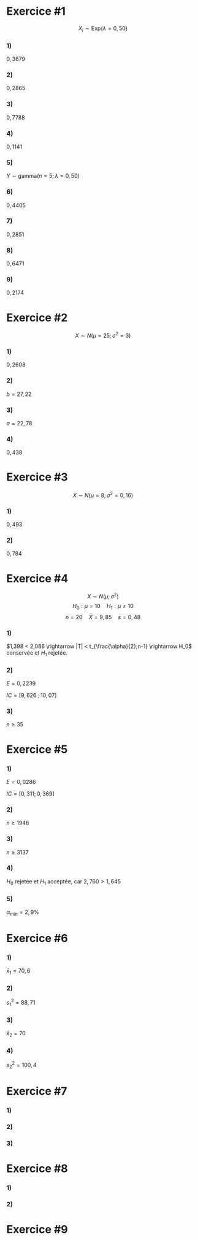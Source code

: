 # Exercice \#1
$$X_i \sim \text{Exp}(\lambda = 0,50)$$
### 1)
$0,3679$
### 2) 
$0,2865$
### 3) 
$0,7788$
### 4) 
$0,1141$
### 5) 
$Y \sim \text{gamma}(n = 5 ; \lambda = 0,50)$
### 6) 
$0,4405$
### 7) 
$0,2851$
### 8) 
$0,6471$
### 9) 
$0,2174$

# Exercice \#2
$$X \sim N(\mu = 25 ; \sigma^2 = 3)$$

### 1)
$0,2608$

### 2)
$b = 27,22$
### 3)
$a = 22,78$
### 4) 
$0,438$

# Exercice \#3
$$X \sim N(\mu = 8 ; \sigma^2 = 0,16)$$
### 1)
$0,493$
### 2)
$0,784$

# Exercice \#4
$$X \sim N(\mu ; \sigma^2)$$
$$H_0 : \mu = 10 \quad H_1 : \mu \neq 10$$
$$n = 20 \quad \bar{X} = 9,85 \quad s = 0,48$$
### 1)
$1,398 < 2,086 \rightarrow |T| < t_{\frac{\alpha}{2};n-1} \rightarrow H_0$ conservée et $H_1$ rejetée.
### 2)
$E = 0,2239$

$IC = [9,626 \ ; 10,07]$

### 3)
$n \geq 35$

# Exercice \#5
### 1)
$E = 0,0286$

$IC = [0,311 ; 0,369]$

### 2)
$n \geq 1946$

### 3)
$n \geq 3137$

### 4)
$H_0$ rejetée et $H_1$ acceptée, car $2,760 > 1,645$

### 5)
$\alpha_{min} = 2,9\%$

# Exercice \#6
### 1)
$\bar{x}_1 = 70,6$

### 2)
$s_1^2 = 88,71$

### 3)
$\bar{x}_2 = 70$

### 4)
$s_2^2 = 100,4$

# Exercice \#7
### 1)

### 2)

### 3)

# Exercice \#8
### 1)

### 2)

# Exercice \#9
